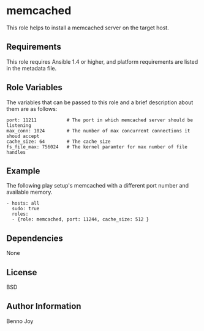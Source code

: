 memcached
========

This role helps to install a memcached server on the target host.

Requirements
------------

This role requires Ansible 1.4 or higher, and platform requirements are listed
in the metadata file.

Role Variables
--------------

The variables that can be passed to this role and a brief description about
them are as follows:

	port: 11211           # The port in which memcached server should be listening
	max_conn: 1024        # The number of max concurrent connections it shoud accept
	cache_size: 64        # The cache size
	fs_file_max: 756024   # The kernel paramter for max number of file handles

Example
-------

The following play setup's memcached with a different port number and
available memory.

	- hosts: all
	  sudo: true
	  roles:
	  - {role: memcached, port: 11244, cache_size: 512 }

Dependencies
------------

None

License
-------

BSD

Author Information
------------------

Benno Joy

